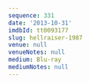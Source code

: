 ```yaml
---
sequence: 331
date: '2013-10-31'
imdbId: tt0093177
slug: hellraiser-1987
venue: null
venueNotes: null
medium: Blu-ray
mediumNotes: null
---
```


